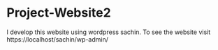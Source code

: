 # Project-Website2
I develop this website using wordpress sachin. To see the website visit https://localhost/sachin/wp-admin/
